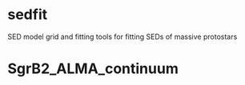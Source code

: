 # sedfit
SED model grid and fitting tools for fitting SEDs of massive protostars
# SgrB2_ALMA_continuum
